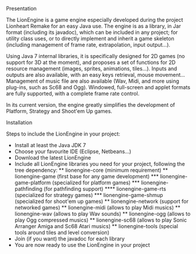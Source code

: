 Presentation

The LionEngine is a game engine especially developed during the project Lionheart Remake for an easy Java use. The engine is as a library, in Jar format (including its javadoc), which can be included in any project; for utility class uses, or to directly implement and inherit a game skeleton (including management of frame rate, extrapolation, input output...).

Using Java 7 internal libraries, it is specifically designed for 2D games (no support for 3D at the moment), and proposes a set of functions for 2D resource management (images, sprites, animations, tiles...). Inputs and outputs are also available, with an easy keys retrieval, mouse movement... Management of music file are also available (Wav, Midi, and more using plug-ins, such as Sc68 and Ogg). Windowed, full-screen and applet formats are fully supported, with a complete frame rate control.

In its current version, the engine greatly simplifies the development of Platform, Strategy and Shoot'em Up games.


Installation

Steps to include the LionEngine in your project:

* Install at least the Java JDK 7
* Choose your favourite IDE (Eclipse, Netbeans...)
* Download the latest LionEngine
* Include all LionEngine libraries you need for your project, following the tree dependency:
** lionengine-core (minimum requirement)
** lionengine-game (first base for any game development)
*** lionengine-game-platform (specialized for platform games)
*** lionengine-pathfinding (for pathfinding support)
**** lionengine-game-rts (specialized for strategy games)
*** lionengine-game-shmup (specialized for shoot'em up games)
** lionengine-network (support for networked games)
** lionengine-midi (allows to play Midi musics)
** lionengine-wav (allows to play Wav sounds)
** lionengine-ogg (allows to play Ogg compressed musics)
** lionengine-sc68 (allows to play Sonic Arranger Amiga and Sc68 Atari musics)
** lionengine-tools (special tools around tiles and level conversion)
* Join (if you want) the javadoc for each library
* You are now ready to use the LionEngine in your project

